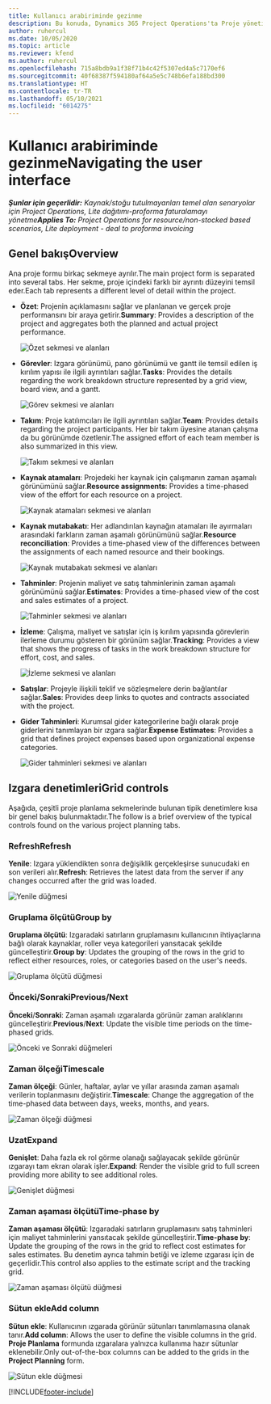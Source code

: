 ```yaml
---
title: Kullanıcı arabiriminde gezinme
description: Bu konuda, Dynamics 365 Project Operations'ta Proje yönetimi hakkında bilgiler sağlanmaktadır.
author: ruhercul
ms.date: 10/05/2020
ms.topic: article
ms.reviewer: kfend
ms.author: ruhercul
ms.openlocfilehash: 715a8bdb9a1f38f71b4c42f5307ed4a5c7170ef6
ms.sourcegitcommit: 40f68387f594180af64a5e5c748b6efa188bd300
ms.translationtype: HT
ms.contentlocale: tr-TR
ms.lasthandoff: 05/10/2021
ms.locfileid: "6014275"
---
```

# <a name="navigating-the-user-interface"></a><span data-ttu-id="da802-103">Kullanıcı arabiriminde gezinme</span><span class="sxs-lookup"><span data-stu-id="da802-103">Navigating the user interface</span></span>

<span data-ttu-id="da802-104">_**Şunlar için geçerlidir:** Kaynak/stoğu tutulmayanları temel alan senaryolar için Project Operations, Lite dağıtımı-proforma faturalamayı yönetme_</span><span class="sxs-lookup"><span data-stu-id="da802-104">_**Applies To:** Project Operations for resource/non-stocked based scenarios, Lite deployment - deal to proforma invoicing_</span></span>

## <a name="overview"></a><span data-ttu-id="da802-105">Genel bakış</span><span class="sxs-lookup"><span data-stu-id="da802-105">Overview</span></span>

<span data-ttu-id="da802-106">Ana proje formu birkaç sekmeye ayrılır.</span><span class="sxs-lookup"><span data-stu-id="da802-106">The main project form is separated into several tabs.</span></span> <span data-ttu-id="da802-107">Her sekme, proje içindeki farklı bir ayrıntı düzeyini temsil eder.</span><span class="sxs-lookup"><span data-stu-id="da802-107">Each tab represents a different level of detail within the project.</span></span>

- <span data-ttu-id="da802-108">**Özet**: Projenin açıklamasını sağlar ve planlanan ve gerçek proje performansını bir araya getirir.</span><span class="sxs-lookup"><span data-stu-id="da802-108">**Summary**: Provides a description of the project and aggregates both the planned and actual project performance.</span></span>

    ![Özet sekmesi ve alanları](media/navigation7.png)

- <span data-ttu-id="da802-110">**Görevler**: Izgara görünümü, pano görünümü ve gantt ile temsil edilen iş kırılım yapısı ile ilgili ayrıntıları sağlar.</span><span class="sxs-lookup"><span data-stu-id="da802-110">**Tasks**: Provides the details regarding the work breakdown structure represented by a grid view, board view, and a gantt.</span></span>

    ![Görev sekmesi ve alanları](media/navigation8.png)

- <span data-ttu-id="da802-112">**Takım**: Proje katılımcıları ile ilgili ayrıntıları sağlar.</span><span class="sxs-lookup"><span data-stu-id="da802-112">**Team**: Provides details regarding the project participants.</span></span> <span data-ttu-id="da802-113">Her bir takım üyesine atanan çalışma da bu görünümde özetlenir.</span><span class="sxs-lookup"><span data-stu-id="da802-113">The assigned effort of each team member is also summarized in this view.</span></span>

    ![Takım sekmesi ve alanları](media/navigation9.png)

- <span data-ttu-id="da802-115">**Kaynak atamaları**: Projedeki her kaynak için çalışmanın zaman aşamalı görünümünü sağlar.</span><span class="sxs-lookup"><span data-stu-id="da802-115">**Resource assignments**: Provides a time-phased view of the effort for each resource on a project.</span></span>

    ![Kaynak atamaları sekmesi ve alanları](media/navigation10.png)

- <span data-ttu-id="da802-117">**Kaynak mutabakatı**: Her adlandırılan kaynağın atamaları ile ayırmaları arasındaki farkların zaman aşamalı görünümünü sağlar.</span><span class="sxs-lookup"><span data-stu-id="da802-117">**Resource reconciliation**: Provides a time-phased view of the differences between the assignments of each named resource and their bookings.</span></span>

    ![Kaynak mutabakatı sekmesi ve alanları](media/navigation11.png)

- <span data-ttu-id="da802-119">**Tahminler**: Projenin maliyet ve satış tahminlerinin zaman aşamalı görünümünü sağlar.</span><span class="sxs-lookup"><span data-stu-id="da802-119">**Estimates**: Provides a time-phased view of the cost and sales estimates of a project.</span></span>

    ![Tahminler sekmesi ve alanları](media/navigation12.png)

- <span data-ttu-id="da802-121">**İzleme**: Çalışma, maliyet ve satışlar için iş kırılım yapısında görevlerin ilerleme durumu gösteren bir görünüm sağlar.</span><span class="sxs-lookup"><span data-stu-id="da802-121">**Tracking**: Provides a view that shows the progress of tasks in the work breakdown structure for effort, cost, and sales.</span></span>

    ![İzleme sekmesi ve alanları](media/navigation13.png)

- <span data-ttu-id="da802-123">**Satışlar**: Projeyle ilişkili teklif ve sözleşmelere derin bağlantılar sağlar.</span><span class="sxs-lookup"><span data-stu-id="da802-123">**Sales**: Provides deep links to quotes and contracts associated with the project.</span></span>

- <span data-ttu-id="da802-124">**Gider Tahminleri**: Kurumsal gider kategorilerine bağlı olarak proje giderlerini tanımlayan bir ızgara sağlar.</span><span class="sxs-lookup"><span data-stu-id="da802-124">**Expense Estimates**: Provides a grid that defines project expenses based upon organizational expense categories.</span></span>

    ![Gider tahminleri sekmesi ve alanları](media/navigation14.png)

## <a name="grid-controls"></a><span data-ttu-id="da802-126">Izgara denetimleri</span><span class="sxs-lookup"><span data-stu-id="da802-126">Grid controls</span></span>

<span data-ttu-id="da802-127">Aşağıda, çeşitli proje planlama sekmelerinde bulunan tipik denetimlere kısa bir genel bakış bulunmaktadır.</span><span class="sxs-lookup"><span data-stu-id="da802-127">The follow is a brief overview of the typical controls found on the various project planning tabs.</span></span>

### <a name="refresh"></a><span data-ttu-id="da802-128">Refresh</span><span class="sxs-lookup"><span data-stu-id="da802-128">Refresh</span></span>

<span data-ttu-id="da802-129">**Yenile**: Izgara yüklendikten sonra değişiklik gerçekleşirse sunucudaki en son verileri alır.</span><span class="sxs-lookup"><span data-stu-id="da802-129">**Refresh**: Retrieves the latest data from the server if any changes occurred after the grid was loaded.</span></span>

![Yenile düğmesi](media/navigation7.png)

### <a name="group-by"></a><span data-ttu-id="da802-131">Gruplama ölçütü</span><span class="sxs-lookup"><span data-stu-id="da802-131">Group by</span></span>

<span data-ttu-id="da802-132">**Gruplama ölçütü**: Izgaradaki satırların gruplamasını kullanıcının ihtiyaçlarına bağlı olarak kaynaklar, roller veya kategorileri yansıtacak şekilde güncelleştirir.</span><span class="sxs-lookup"><span data-stu-id="da802-132">**Group by**: Updates the grouping of the rows in the grid to reflect either resources, roles, or categories based on the user's needs.</span></span>

![Gruplama ölçütü düğmesi](media/navigation6.png)

### <a name="previousnext"></a><span data-ttu-id="da802-134">Önceki/Sonraki</span><span class="sxs-lookup"><span data-stu-id="da802-134">Previous/Next</span></span>

<span data-ttu-id="da802-135">**Önceki**/**Sonraki**: Zaman aşamalı ızgaralarda görünür zaman aralıklarını güncelleştirir.</span><span class="sxs-lookup"><span data-stu-id="da802-135">**Previous**/**Next**: Update the visible time periods on the time-phased grids.</span></span>

![Önceki ve Sonraki düğmeleri](media/navigation2.png)

### <a name="timescale"></a><span data-ttu-id="da802-137">Zaman ölçeği</span><span class="sxs-lookup"><span data-stu-id="da802-137">Timescale</span></span>

<span data-ttu-id="da802-138">**Zaman ölçeği**: Günler, haftalar, aylar ve yıllar arasında zaman aşamalı verilerin toplanmasını değiştirir.</span><span class="sxs-lookup"><span data-stu-id="da802-138">**Timescale**: Change the aggregation of the time-phased data between days, weeks, months, and years.</span></span>

![Zaman ölçeği düğmesi](media/navigation3.png)

### <a name="expand"></a><span data-ttu-id="da802-140">Uzat</span><span class="sxs-lookup"><span data-stu-id="da802-140">Expand</span></span>

<span data-ttu-id="da802-141">**Genişlet**: Daha fazla ek rol görme olanağı sağlayacak şekilde görünür ızgarayı tam ekran olarak işler.</span><span class="sxs-lookup"><span data-stu-id="da802-141">**Expand**: Render the visible grid to full screen providing more ability to see additional roles.</span></span>

![Genişlet düğmesi](media/navigation4.png)

### <a name="time-phase-by"></a><span data-ttu-id="da802-143">Zaman aşaması ölçütü</span><span class="sxs-lookup"><span data-stu-id="da802-143">Time-phase by</span></span>

<span data-ttu-id="da802-144">**Zaman aşaması ölçütü**: Izgaradaki satırların gruplamasını satış tahminleri için maliyet tahminlerini yansıtacak şekilde güncelleştirir.</span><span class="sxs-lookup"><span data-stu-id="da802-144">**Time-phase by**: Update the grouping of the rows in the grid to reflect cost estimates for sales estimates.</span></span> <span data-ttu-id="da802-145">Bu denetim ayrıca tahmin betiği ve izleme ızgarası için de geçerlidir.</span><span class="sxs-lookup"><span data-stu-id="da802-145">This control also applies to the estimate script and the tracking grid.</span></span>

![Zaman aşaması ölçütü düğmesi](media/navigation0.png)

### <a name="add-column"></a><span data-ttu-id="da802-147">Sütun ekle</span><span class="sxs-lookup"><span data-stu-id="da802-147">Add column</span></span>

<span data-ttu-id="da802-148">**Sütun ekle**: Kullanıcının ızgarada görünür sütunları tanımlamasına olanak tanır.</span><span class="sxs-lookup"><span data-stu-id="da802-148">**Add column**: Allows the user to define the visible columns in the grid.</span></span> <span data-ttu-id="da802-149">**Proje Planlama** formunda ızgaralara yalnızca kullanıma hazır sütunlar eklenebilir.</span><span class="sxs-lookup"><span data-stu-id="da802-149">Only out-of-the-box columns can be added to the grids in the **Project Planning** form.</span></span>

![Sütun ekle düğmesi](media/navigation5.png)


[!INCLUDE[footer-include](../includes/footer-banner.md)]